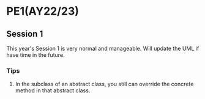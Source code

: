 # PE1(AY22/23)

## Session 1

This year's Session 1 is very normal and manageable. Will update the UML if have time in the future.

### Tips

1. In the subclass of an abstract class, you still can override the concrete method in that abstract class.
